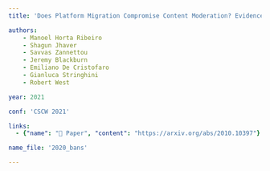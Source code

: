 ```yaml
---
title: 'Does Platform Migration Compromise Content Moderation? Evidence from r/The_Donald and r/Incels'

authors:
    - Manoel Horta Ribeiro
    - Shagun Jhaver
    - Savvas Zannettou
    - Jeremy Blackburn
    - Emiliano De Cristofaro
    - Gianluca Stringhini
    - Robert West

year: 2021

conf: 'CSCW 2021'

links:
  - {"name": "📜 Paper", "content": "https://arxiv.org/abs/2010.10397"}

name_file: '2020_bans'

---
```

